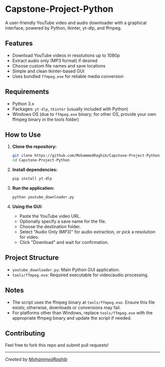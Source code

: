 # Capstone-Project-Python

A user-friendly YouTube video and audio downloader with a graphical interface, powered by Python, tkinter, yt-dlp, and ffmpeg.

## Features

- Download YouTube videos in resolutions up to 1080p
- Extract audio only (MP3 format) if desired
- Choose custom file names and save locations
- Simple and clean tkinter-based GUI
- Uses bundled `ffmpeg.exe` for reliable media conversion

## Requirements

- Python 3.x
- Packages: `yt-dlp`, `tkinter` (usually included with Python)
- Windows OS (due to `ffmpeg.exe` binary; for other OS, provide your own ffmpeg binary in the tools folder)

## How to Use

1. **Clone the repository:**
    ```bash
    git clone https://github.com/MohammedRaghib/Capstone-Project-Python.git
    cd Capstone-Project-Python
    ```

2. **Install dependencies:**
    ```bash
    pip install yt-dlp
    ```

3. **Run the application:**
    ```bash
    python youtube_downloader.py
    ```

4. **Using the GUI:**
   - Paste the YouTube video URL.
   - Optionally specify a save name for the file.
   - Choose the destination folder.
   - Select "Audio Only (MP3)" for audio extraction, or pick a resolution for video.
   - Click "Download" and wait for confirmation.

## Project Structure

- `youtube_downloader.py`: Main Python GUI application.
- `tools/ffmpeg.exe`: Required executable for video/audio processing.

## Notes

- The script uses the ffmpeg binary at `tools/ffmpeg.exe`. Ensure this file exists; otherwise, downloads or conversions may fail.
- For platforms other than Windows, replace `tools/ffmpeg.exe` with the appropriate ffmpeg binary and update the script if needed.

## Contributing

Feel free to fork this repo and submit pull requests!

---

*Created by [MohammedRaghib](https://github.com/MohammedRaghib)*
